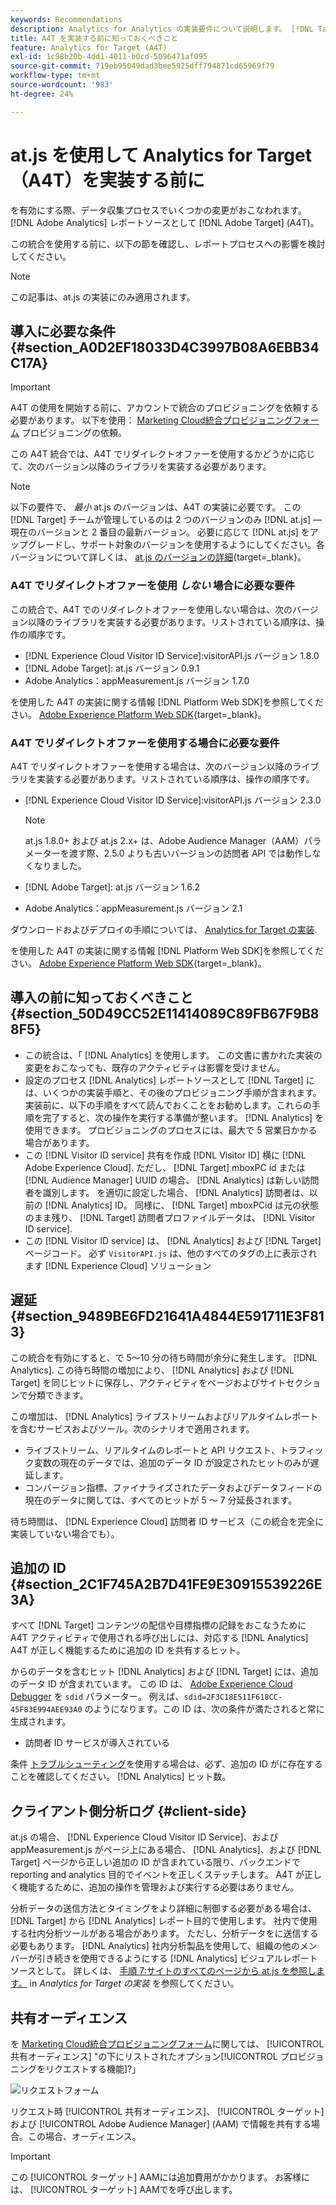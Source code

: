 ```yaml
---
keywords: Recommendations
description: Analytics for Analytics の実装要件について説明します。 [!DNL Target] (A4T) と、この統合を実装する前に考慮すべき事項について説明します。
title: A4T を実装する前に知っておくべきこと
feature: Analytics for Target (A4T)
exl-id: 1c98b20b-4dd1-4011-b0cd-5096471af095
source-git-commit: 719eb95049dad3bee5925dff794871cd65969f79
workflow-type: tm+mt
source-wordcount: '983'
ht-degree: 24%

---
```


# at.js を使用して Analytics for Target（A4T）を実装する前に

を有効にする際、データ収集プロセスでいくつかの変更がおこなわれます。 [!DNL Adobe Analytics] レポートソースとして [!DNL Adobe Target] (A4T)。

この統合を使用する前に、以下の節を確認し、レポートプロセスへの影響を検討してください。

>[!NOTE]
>
>この記事は、at.js の実装にのみ適用されます。

## 導入に必要な条件 {#section_A0D2EF18033D4C3997B08A6EBB34C17A}

>[!IMPORTANT]
>
>A4T の使用を開始する前に、アカウントで統合のプロビジョニングを依頼する必要があります。 以下を使用： [Marketing Cloud統合プロビジョニングフォーム](https://www.adobe.com/go/audiences) プロビジョニングの依頼。

この A4T 統合では、A4T でリダイレクトオファーを使用するかどうかに応じて、次のバージョン以降のライブラリを実装する必要があります。

>[!NOTE]
>
>以下の要件で、 *最小* at.js のバージョンは、A4T の実装に必要です。 この [!DNL Target] チームが管理しているのは 2 つのバージョンのみ [!DNL at.js] — 現在のバージョンと 2 番目の最新バージョン。 必要に応じて [!DNL at.js] をアップグレードし、サポート対象のバージョンを使用するようにしてください。各バージョンについて詳しくは、 [at.js のバージョンの詳細](https://developer.adobe.com/target/implement/client-side/atjs/target-atjs-versions/){target=_blank}。

### A4T でリダイレクトオファーを使用 *しない* 場合に必要な要件

この統合で、A4T でのリダイレクトオファーを使用しない場合は、次のバージョン以降のライブラリを実装する必要があります。リストされている順序は、操作の順序です。

* [!DNL Experience Cloud Visitor ID Service]:visitorAPI.js バージョン 1.8.0
* [!DNL Adobe Target]: at.js バージョン 0.9.1
* Adobe Analytics：appMeasurement.js バージョン 1.7.0

を使用した A4T の実装に関する情報 [!DNL Platform Web SDK]を参照してください。 [Adobe Experience Platform Web SDK](https://developer.adobe.com/target/implement/client-side/aep-web-sdk/){target=_blank}。

### A4T でリダイレクトオファーを使用する場合に必要な要件

A4T でリダイレクトオファーを使用する場合は、次のバージョン以降のライブラリを実装する必要があります。リストされている順序は、操作の順序です。

* [!DNL Experience Cloud Visitor ID Service]:visitorAPI.js バージョン 2.3.0

   >[!NOTE]
   >
   >at.js 1.8.0+ および at.js 2.x+ は、Adobe Audience Manager（AAM）パラメーターを渡す際、2.5.0 よりも古いバージョンの訪問者 API では動作しなくなりました。

* [!DNL Adobe Target]: at.js バージョン 1.6.2

* Adobe Analytics：appMeasurement.js バージョン 2.1

ダウンロードおよびデプロイの手順については、 [Analytics for Target の実装](/help/main/c-integrating-target-with-mac/a4t/a4timplementation.md).

を使用した A4T の実装に関する情報 [!DNL Platform Web SDK]を参照してください。 [Adobe Experience Platform Web SDK](https://developer.adobe.com/target/implement/client-side/aep-web-sdk/){target=_blank}。

## 導入の前に知っておくべきこと {#section_50D49CC52E11414089C89FB67F9B88F5}

* この統合は、「 [!DNL Analytics] を使用します。 この文書に書かれた実装の変更をおこなっても、既存のアクティビティは影響を受けません。
* 設定のプロセス [!DNL Analytics] レポートソースとして [!DNL Target] には、いくつかの実装手順と、その後のプロビジョニング手順が含まれます。 実装前に、以下の手順をすべて読んでおくことをお勧めします。これらの手順を完了すると、次の操作を実行する準備が整います。 [!DNL Analytics] を使用できます。 プロビジョニングのプロセスには、最大で 5 営業日かかる場合があります。
* この [!DNL Visitor ID service] 共有を作成 [!DNL Visitor ID] 横に [!DNL Adobe Experience Cloud]. ただし、 [!DNL Target] mboxPC id または [!DNL Audience Manager] UUID の場合、 [!DNL Analytics] は新しい訪問者を識別します。 を適切に設定した場合、 [!DNL Analytics] 訪問者は、以前の [!DNL Analytics] ID。 同様に、 [!DNL Target] mboxPCid は元の状態のまま残り、 [!DNL Target] 訪問者プロファイルデータは、 [!DNL Visitor ID service].
* この [!DNL Visitor ID service] は、 [!DNL Analytics] および [!DNL Target] ページコード。 必ず `VisitorAPI.js` は、他のすべてのタグの上に表示されます [!DNL Experience Cloud] ソリューション

## 遅延 {#section_9489BE6FD21641A4844E591711E3F813}

この統合を有効にすると、で 5～10 分の待ち時間が余分に発生します。 [!DNL Analytics]. この待ち時間の増加により、 [!DNL Analytics] および [!DNL Target] を同じヒットに保存し、アクティビティをページおよびサイトセクションで分類できます。

この増加は、 [!DNL Analytics] ライブストリームおよびリアルタイムレポートを含むサービスおよびツール。次のシナリオで適用されます。

* ライブストリーム、リアルタイムのレポートと API リクエスト、トラフィック変数の現在のデータでは、追加のデータ ID が設定されたヒットのみが遅延します。
* コンバージョン指標、ファイナライズされたデータおよびデータフィードの現在のデータに関しては、すべてのヒットが 5 ～ 7 分延長されます。

待ち時間は、 [!DNL Experience Cloud] 訪問者 ID サービス（この統合を完全に実装していない場合でも）。

## 追加の ID {#section_2C1F745A2B7D41FE9E30915539226E3A}

すべて [!DNL Target] コンテンツの配信や目標指標の記録をおこなうために A4T アクティビティで使用される呼び出しには、対応する [!DNL Analytics] A4T が正しく機能するために追加の ID を共有するヒット。

からのデータを含むヒット [!DNL Analytics] および [!DNL Target] には、追加のデータ ID が含まれています。 この ID は、 [Adobe Experience Cloud Debugger](https://experienceleague.adobe.com/docs/debugger/using/experience-cloud-debugger.html) を `sdid` パラメーター。 例えば、`sdid=2F3C18E511F618CC-45F83E994AEE93A0` のようになります。この ID は、次の条件が満たされると常に生成されます。

* 訪問者 ID サービスが導入されている

条件 [トラブルシューティング](/help/main/c-integrating-target-with-mac/a4t/c-a4t-troubleshooting/a4t-troubleshooting.md)を使用する場合は、必ず、追加の ID がに存在することを確認してください。 [!DNL Analytics] ヒット数。

## クライアント側分析ログ {#client-side}

at.js の場合、 [!DNL Experience Cloud Visitor ID Service]、および appMeasurement.js がページ上にある場合、 [!DNL Analytics]、および [!DNL Target] ページから正しい追加の ID が含まれている限り、バックエンドで reporting and analytics 目的でイベントを正しくステッチします。 A4T が正しく機能するために、追加の操作を管理および実行する必要はありません。

分析データの送信方法とタイミングをより詳細に制御する必要がある場合は、 [!DNL Target] から [!DNL Analytics] レポート目的で使用します。 社内で使用する社内分析ツールがある場合があります。 ただし、分析データをに送信する必要もあります。 [!DNL Analytics] 社内分析製品を使用して、組織の他のメンバーが引き続きを使用できるようにする [!DNL Analytics] ビジュアルレポートソースとして。 詳しくは、 [手順 7:サイトのすべてのページから at.js を参照します。](/help/main/c-integrating-target-with-mac/a4t/a4timplementation.md#step7) in *Analytics for Target の実装* を参照してください。

## 共有オーディエンス

を [Marketing Cloud統合プロビジョニングフォーム](https://www.adobe.com/go/audiences)に関しては、 [!UICONTROL 共有オーディエンス] &quot;の下にリストされたオプション[!UICONTROL プロビジョニングをリクエストする機能]?」

![リクエストフォーム](/help/main/c-integrating-target-with-mac/a4t/assets/request-form.png)

リクエスト時 [!UICONTROL 共有オーディエンス]、 [!UICONTROL ターゲット] および [!UICONTROL Adobe Audience Manager] (AAM) で情報を共有する場合。この場合、オーディエンス。

>[!IMPORTANT]
>
>この [!UICONTROL ターゲット] AAMには追加費用がかかります。 お客様には、 [!UICONTROL ターゲット] AAMでを呼び出します。
